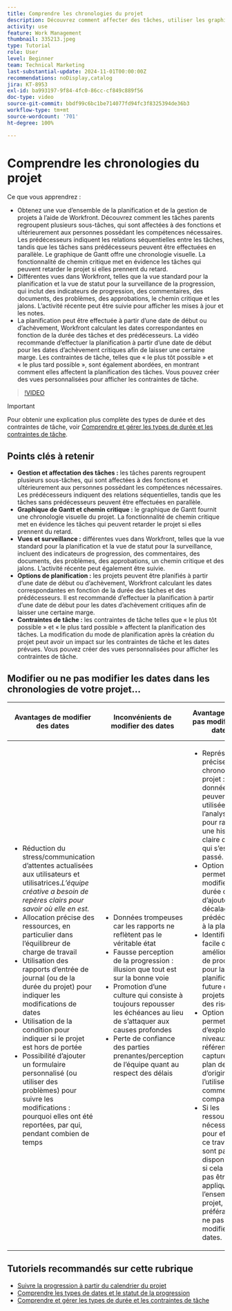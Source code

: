 ```yaml
---
title: Comprendre les chronologies du projet
description: Découvrez comment affecter des tâches, utiliser les graphiques de Gantt et les fonctionnalités de chemin critique, surveiller les projets par le biais de vues, planifier les tâches efficacement et appliquer des contraintes pour une planification de projet optimale.
activity: use
feature: Work Management
thumbnail: 335213.jpeg
type: Tutorial
role: User
level: Beginner
team: Technical Marketing
last-substantial-update: 2024-11-01T00:00:00Z
recommendations: noDisplay,catalog
jira: KT-8953
exl-id: ba993197-9f84-4fc0-86cc-cf849c889f56
doc-type: video
source-git-commit: bbdf99c6bc1be714077fd94fc3f8325394de36b3
workflow-type: tm+mt
source-wordcount: '701'
ht-degree: 100%

---
```


# Comprendre les chronologies du projet

Ce que vous apprendrez :

* Obtenez une vue d’ensemble de la planification et de la gestion de projets à l’aide de Workfront. Découvrez comment les tâches parents regroupent plusieurs sous-tâches, qui sont affectées à des fonctions et ultérieurement aux personnes possédant les compétences nécessaires. Les prédécesseurs indiquent les relations séquentielles entre les tâches, tandis que les tâches sans prédécesseurs peuvent être effectuées en parallèle. Le graphique de Gantt offre une chronologie visuelle. La fonctionnalité de chemin critique met en évidence les tâches qui peuvent retarder le projet si elles prennent du retard.
* Différentes vues dans Workfront, telles que la vue standard pour la planification et la vue de statut pour la surveillance de la progression, qui inclut des indicateurs de progression, des commentaires, des documents, des problèmes, des approbations, le chemin critique et les jalons. L’activité récente peut être suivie pour afficher les mises à jour et les notes.
* La planification peut être effectuée à partir d’une date de début ou d’achèvement, Workfront calculant les dates correspondantes en fonction de la durée des tâches et des prédécesseurs. La vidéo recommande d’effectuer la planification à partir d’une date de début pour les dates d’achèvement critiques afin de laisser une certaine marge. Les contraintes de tâche, telles que « le plus tôt possible » et « le plus tard possible », sont également abordées, en montrant comment elles affectent la planification des tâches. Vous pouvez créer des vues personnalisées pour afficher les contraintes de tâche.

>[!VIDEO](https://video.tv.adobe.com/v/335213/?quality=12&learn=on&enablevpops=1)

>[!IMPORTANT]
>
>Pour obtenir une explication plus complète des types de durée et des contraintes de tâche, voir [Comprendre et gérer les types de durée et les contraintes de tâche](/help/manage-work/intermediate-projects/understand-and-manage-duration-types-and-task-constraints.md).

## Points clés à retenir

* **Gestion et affectation des tâches :** les tâches parents regroupent plusieurs sous-tâches, qui sont affectées à des fonctions et ultérieurement aux personnes possédant les compétences nécessaires. Les prédécesseurs indiquent des relations séquentielles, tandis que les tâches sans prédécesseurs peuvent être effectuées en parallèle.
* **Graphique de Gantt et chemin critique :** le graphique de Gantt fournit une chronologie visuelle du projet. La fonctionnalité de chemin critique met en évidence les tâches qui peuvent retarder le projet si elles prennent du retard.
* **Vues et surveillance :** différentes vues dans Workfront, telles que la vue standard pour la planification et la vue de statut pour la surveillance, incluent des indicateurs de progression, des commentaires, des documents, des problèmes, des approbations, un chemin critique et des jalons. L’activité récente peut également être suivie.
* **Options de planification :** les projets peuvent être planifiés à partir d’une date de début ou d’achèvement, Workfront calculant les dates correspondantes en fonction de la durée des tâches et des prédécesseurs. Il est recommandé d’effectuer la planification à partir d’une date de début pour les dates d’achèvement critiques afin de laisser une certaine marge.
* **Contraintes de tâche :** les contraintes de tâche telles que « le plus tôt possible » et « le plus tard possible » affectent la planification des tâches. La modification du mode de planification après la création du projet peut avoir un impact sur les contraintes de tâche et les dates prévues. Vous pouvez créer des vues personnalisées pour afficher les contraintes de tâche.


## Modifier ou ne pas modifier les dates dans les chronologies de votre projet...

| Avantages de modifier des dates | Inconvénients de modifier des dates | Avantages de ne pas modifier des dates | Inconvénients de ne pas modifier des dates |
|---------------------------|---------------------------|---------------------------|---------------------------|
| <ul><li>Réduction du stress/communication d’attentes actualisées aux utilisateurs et utilisatrices._L’équipe créative a besoin de repères clairs pour savoir où elle en est._</li><li>Allocation précise des ressources, en particulier dans l’équilibreur de charge de travail</li><li>Utilisation des rapports d’entrée de journal (ou de la durée du projet) pour indiquer les modifications de dates</li><li>Utilisation de la condition pour indiquer si le projet est hors de portée</li><li>Possibilité d’ajouter un formulaire personnalisé (ou utiliser des problèmes) pour suivre les modifications : pourquoi elles ont été reportées, par qui, pendant combien de temps</li></ul> | <ul></li><li>Données trompeuses car les rapports ne reflètent pas le véritable état</li><li>Fausse perception de la progression : illusion que tout est sur la bonne voie</li><li>Promotion d’une culture qui consiste à toujours repousser les échéances au lieu de s’attaquer aux causes profondes</li><li>Perte de confiance des parties prenantes/perception de l’équipe quant au respect des délais </li></ul> | <ul></li><li>Représentation précise de la chronologie du projet : les données peuvent être utilisées pour l’analyse et pour raconter une histoire claire de ce qui s’est passé.</li><li>Option permettant de modifier la durée ou d’ajouter un décalage au prédécesseur à la place</li><li>Identification facile des améliorations de processus pour la planification future des projets/gestion des risques</li><li>Option permettant d’exploiter les niveaux de référence pour capturer le plan de projet d’origine et l’utiliser comme comparaison</li><li>Si les ressources nécessaires pour effectuer ce travail ne sont pas disponibles, ou si cela ne peut pas être appliqué à l’ensemble du projet, il est préférable de ne pas modifier les dates.</li></ul> | <ul></li><li>Confusion et/ou frustration du personnel : abondance de tâches « en retard » malgré le fait qu’il vient tout juste d’être averti.</li><li>Les ressources ont été efficacement allouées pour correspondre au plan initial, mais elles sont maintenant surchargées de travail en retard.</li><li>La chronologie du projet ne peut pas être utilisée pour communiquer clairement les mises à jour aux parties prenantes.</li></ul> |


## Tutoriels recommandés sur cette rubrique

* [Suivre la progression à partir du calendrier du projet](/help/manage-work/project-timelines/track-work-progress-from-the-project-timeline.md)
* [Comprendre les types de dates et le statut de la progression](/help/manage-work/project-timelines/understand-task-dates-and-progress-status.md)
* [Comprendre et gérer les types de durée et les contraintes de tâche](/help/manage-work/intermediate-projects/understand-and-manage-duration-types-and-task-constraints.md)

